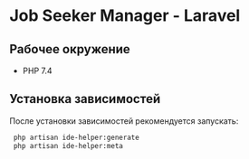 # Job Seeker Manager - Laravel

## Рабочее окружение

* PHP 7.4

## Установка зависимостей

После установки зависимостей рекомендуется запускать:

```bash
 php artisan ide-helper:generate
 php artisan ide-helper:meta
```
